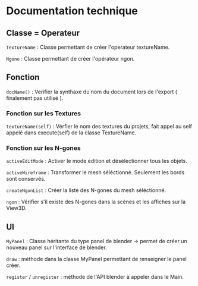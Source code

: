 # Documentation technique


## Classe = Operateur

`TextureName` : Classe permettant de créer l'operateur textureName.

`Ngone` : Classe permettant de créer l'opérateur ngon.

## Fonction 

`docName()` : Verifier la synthaxe du nom du document lors de l'export ( finalement pas utilisé ).

### Fonction sur les Textures

`textureName(self)` : Vérfier le nom des textures du projets, fait appel au self appelé dans execute(self) de la classe TextureName.

### Fonction sur les N-gones

`activeEditMode` : Activer le mode edition et désélectionner tous les objets.

`activeWireframe` : Transformer le mesh séléctionné. Seulement les bords sont conservés.

`createNgonList` : Créer la liste des N-gones du mesh séléctionné.

`ngon` : Vérifier s'il existe des N-gones dans la scènes et les affiches sur la View3D.

## UI

`MyPanel` : Classe héritante du type panel de blender -> permet de créer un nouveau panel sur l'interface de blender.

`draw` : méthode dans la classe MyPanel permettant de renseigner le panel créer.

`register` / `unregister` : méthode de l'API blender à appeler dans le Main.




